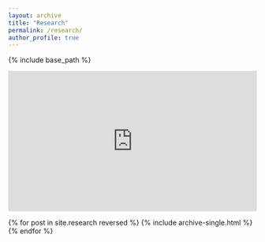 ```yaml
---
layout: archive
title: "Research"
permalink: /research/
author_profile: true
---
```


{% include base_path %}

<div style="position: relative; width: 100%; padding-top: 56.25%; height: 0;">
    <iframe src="https://docs.google.com/document/d/1sBtoLOOnQNQ-C1q83HMoc2XCHqjZLfclSSZV5ZhotZo/edit?usp=drive_link" width="640" height="480" allow="autoplay" style="position: absolute; top: 0; left: 0; width: 100%; height: 100%; border: none;"></iframe>
</div>

{% for post in site.research reversed %}
  {% include archive-single.html %}
{% endfor %}

